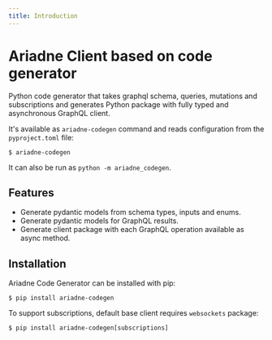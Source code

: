 ```yaml
---
title: Introduction
---
```


# Ariadne Client based on code generator

Python code generator that takes graphql schema, queries, mutations and subscriptions and generates Python package with fully typed and asynchronous GraphQL client.

It's available as `ariadne-codegen` command and reads configuration from the `pyproject.toml` file:

```
$ ariadne-codegen
```

It can also be run as `python -m ariadne_codegen`.

## Features

- Generate pydantic models from schema types, inputs and enums.
- Generate pydantic models for GraphQL results.
- Generate client package with each GraphQL operation available as async method.

## Installation

Ariadne Code Generator can be installed with pip:

```
$ pip install ariadne-codegen
```

To support subscriptions, default base client requires `websockets` package:

```
$ pip install ariadne-codegen[subscriptions]
```
